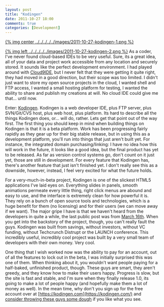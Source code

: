 ```yaml
---
layout: post
title: "Kodingen"
date: 2011-10-27 18:00
comments: true
categories: [Development]
---
```


[{% img center ../../../../../images/2011-10-27-kodingen-1.png %}](../../../../../images/2011-10-27-kodingen-1-full.png)

[{% img left ../../../../../images/2011-10-27-kodingen-2.png %}](../../../../../images/2011-10-27-kodingen-2-full.png) As a coder, I've never found cloud-based IDEs to be very useful. Sure, its a great idea, all of your data and project work accessible from any location and securely stored. It sounds like the perfect development environment. I had played around with [Cloud9IDE](http://c9.io/), but I never felt that they were getting it quite right, they had moved in a good direction, but their scope was too limited. I didn't just want to store my open source projects in the cloud, I wanted shell and FTP access, I wanted a small hosting platform for testing, I wanted the ability to share and publish my creations at will. No cloud IDE could give me that... until now.

Enter: [Kodingen](https://kodingen.com/). Kodingen is a web developer IDE, plus FTP server, plus SVN/Git/CVS host, plus web host, plus platform. Its hard to describe all the things Kodingen does, or... will do, rather. Lets get that point out of the way first. The first thing you should keep in mind when building things on Kodingen is that it is a beta platform. Work has been progressing fairly rapidly as they gear up for their big stable release, but in using this as a development platform, you'll run into things that just aren't built yet. For instance, the integrated domain purchasing/linking: I have no idea how this will work in the future, it looks like a good idea, but the final product has yet to be released. As far as version control systems go, don't count on it just yet, those are still in development. For every feature that Kodingen has, there's another feature that just isn't finished yet. I don't really see this as a downside, however, instead, I feel very excited for what the future holds.

For a very-much-in-beta project, Kodingen is one of the slickest HTML5 applications I've laid eyes on. Everything slides in panels, smooth animations permeate every little thing, right click menus are abound and easy to use, and the interface is extremely clean for how powerful it is. They rely on a bunch of open source tools and technologies, which is a huge benefit for them (no licensing) and for their users (we can move away if we want). The major gripe I have is that we haven't heard from the developers in quite a while, the last public post was from [March 16th](https://kodingen.com/w/2011/03/16/sorry-were-delayed/). When you get into the backstory of the project, though, you can't really fault the guys. Kodingen was built from savings, without investors, without VC funding, without Techcrunch Distrupt or the LAUNCH conference. This incredibly useful, incredibly cool project was built by a very small team of developers with their own money. Very cool.

One thing that I wish worked now was the ability to pay for an account, out of all the features to lock out in the beta, I was initially surprised this was one of them. When thinking about it, you wouldn't want people paying for a half-baked, unfinished product, though. These guys are smart, they aren't greedy, and they know how to make their users happy. Progress is slow, but the site is fast and stable, and I'm sure when they finally release 1.0, its going to make a lot of people happy (and hopefully make them a lot of money as well). In the mean time, why don't you sign up for the free account over at [https://kodingen.com](https://kodingen.com/) and [consider throwing these guys some dough](http://pledgie.com/campaigns/8303) if you like what you see.
